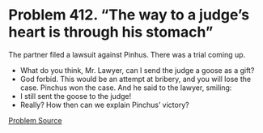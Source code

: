 # Problem 412. “The way to a judge’s heart is through his stomach”

The partner filed a lawsuit against Pinhus. There was a trial coming up.
- What do you think, Mr. Lawyer, can I send the judge a goose as a gift?
- God forbid. This would be an attempt at bribery, and you will lose the case.
Pinchus won the case. And he said to the lawyer, smiling:
- I still sent the goose to the judge!
- Really? How then can we explain Pinchus’ victory?

[Problem Source](https://www.trizland.ru/tasks/1344/)